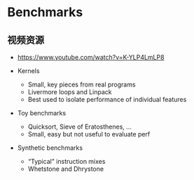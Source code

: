 # Benchmarks



## 视频资源

* https://www.youtube.com/watch?v=K-YLP4LmLP8



* Kernels
  * Small, key pieces from real programs
  * Livermore loops and Linpack
  * Best used to isolate performance of individual features
* Toy benchmarks
  * Quicksort, Sieve of Eratosthenes, ...
  * Small, easy but not useful to evaluate perf
* Synthetic benchmarks
  * “Typical" instruction mixes
  * Whetstone and Dhrystone